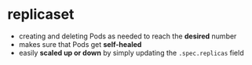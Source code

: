 # replicaset

- creating and deleting Pods as needed to reach the **desired** number
- makes sure that Pods get **self-healed**
- easily **scaled up or down** by simply updating the `.spec.replicas` field